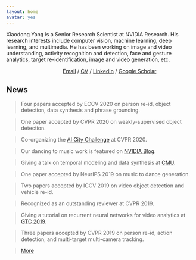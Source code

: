 ```yaml
---
layout: home
avatar: yes
---
```


Xiaodong Yang is a Senior Research Scientist at NVIDIA Research. His research interests include computer vision, machine learning, deep learning, and multimedia. He has been working on image and video understanding, activity recognition and detection, face and gesture analytics, target re-identification, image and video generation, etc.        

&emsp;&emsp;&emsp;&emsp;&emsp;&emsp;&emsp;&emsp;&emsp;&emsp;&nbsp;&nbsp;&nbsp;[Email](mailto:yangxd.hust@gmail.com) / [CV](http://xiaodongyang.org) / [LinkedIn](https://www.linkedin.com/in/xiaodong-yang-79a44134/) / [Google Scholar](http://scholar.google.com/citations?user=yWsMg_gAAAAJ&hl=en)

## News

> Four papers accepted by ECCV 2020 on person re-id, object detection, data synthesis and phrase grounding. 

> One paper accepted by CVPR 2020 on weakly-supervised object detection. 

> Co-organizing the [AI City Challenge](https://www.aicitychallenge.org) at CVPR 2020. 

> Our dancing to music work is featured on [NVIDIA Blog](https://news.developer.nvidia.com/nvidia-dance-to-music-neurips/).

> Giving a talk on temporal modeling and data synthesis at [CMU](https://www.ri.cmu.edu/event/temporal-modeling-and-data-synthesis-for-visual-understanding/).

> One paper accepted by NeurIPS 2019 on music to dance generation. 

> Two papers accepted by ICCV 2019 on video object detection and vehicle re-id. 

> Recognized as an outstanding reviewer at CVPR 2019.    

> Giving a tutorial on recurrent neural networks for video analytics at [GTC 2019](https://www.nvidia.com/en-us/gtc/).    

> Three papers accepted by CVPR 2019 on person re-id, action detection, and multi-target multi-camera tracking. 

> [More](/news)
